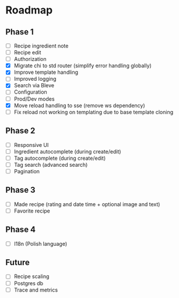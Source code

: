 # Roadmap

## Phase 1

- [ ] Recipe ingredient note
- [ ] Recipe edit
- [ ] Authorization
- [x] Migrate chi to std router (simplify error handling globally)
- [x] Improve template handling
- [ ] Improved logging
- [x] Search via Bleve
- [ ] Configuration
- [ ] Prod/Dev modes
- [x] Move reload handling to sse (remove ws dependency)
- [ ] Fix reload not working on templating due to base template cloning

## Phase 2

- [ ] Responsive UI
- [ ] Ingredient autocomplete (during create/edit)
- [ ] Tag autocomplete (during create/edit)
- [ ] Tag search (advanced search)
- [ ] Pagination

## Phase 3

- [ ] Made recipe (rating and date time + optional image and text)
- [ ] Favorite recipe

## Phase 4

- [ ] I18n (Polish language)

## Future

- [ ] Recipe scaling
- [ ] Postgres db
- [ ] Trace and metrics